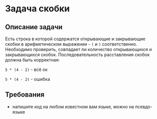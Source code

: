 # Задача скобки

## Описание задачи
Есть строка в которой содержатся открывающие и закрывающие скобки в арифметическом выражении - `(` и `)` соответственно. Необходимо проверить, совпадает ли количество открывающихся и закрывающихся скобок.
Последовательность расставления скобок должна быть корректная:

`5 * (4 - 2)` - всё ок

`5 * (4 - 2(` - ошибка

## Требования
- напишите код на любом известном вам языке, можно на псевдо-языке
